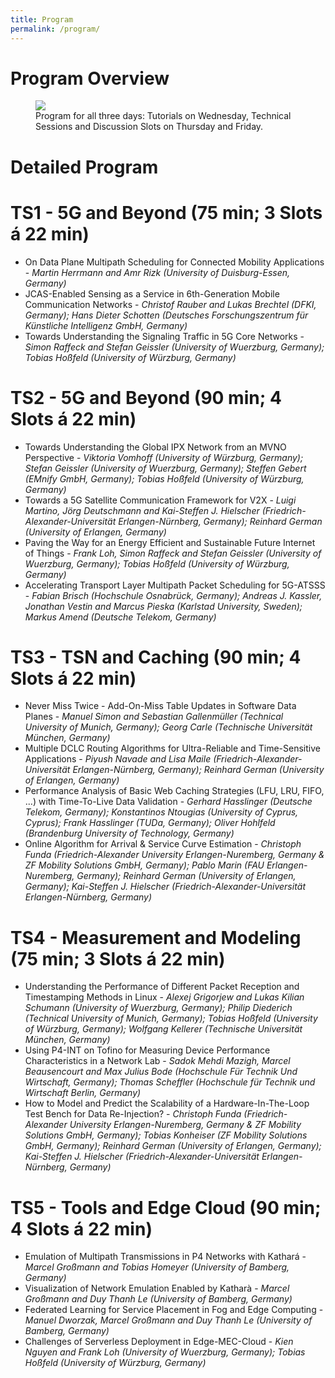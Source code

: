 ```yaml
---
title: Program
permalink: /program/
---
```


# Program Overview

<figure>
	<a href="{{ '/assets/images/workshop_program.png' | relative_url }}" class="image-popup">
    <img src="{{ '/assets/images/workshop_program.png' | relative_url }}">
  </a>
	  <figcaption>
      Program for all three days: Tutorials on Wednesday, Technical Sessions and Discussion Slots on Thursday and Friday.
    </figcaption>
</figure>

# Detailed Program

# TS1 - 5G and Beyond (75 min; 3 Slots á 22 min)
- On Data Plane Multipath Scheduling for Connected Mobility Applications - *Martin Herrmann and Amr Rizk (University of Duisburg-Essen, Germany)*
- JCAS-Enabled Sensing as a Service in 6th-Generation Mobile Communication Networks - *Christof Rauber and Lukas Brechtel (DFKI, Germany); Hans Dieter Schotten (Deutsches Forschungszentrum für Künstliche Intelligenz GmbH, Germany)*
- Towards Understanding the Signaling Traffic in 5G Core Networks - *Simon Raffeck and Stefan Geissler (University of Wuerzburg, Germany); Tobias Hoßfeld (University of Würzburg, Germany)*

# TS2 - 5G and Beyond (90 min; 4 Slots á 22 min)
- Towards Understanding the Global IPX Network from an MVNO Perspective - *Viktoria Vomhoff (University of Würzburg, Germany); Stefan Geissler (University of Wuerzburg, Germany); Steffen Gebert (EMnify GmbH, Germany); Tobias Hoßfeld (University of Würzburg, Germany)*
- Towards a 5G Satellite Communication Framework for V2X - *Luigi Martino, Jörg Deutschmann and Kai-Steffen J. Hielscher (Friedrich-Alexander-Universität Erlangen-Nürnberg, Germany); Reinhard German (University of Erlangen, Germany)*
- Paving the Way for an Energy Efficient and Sustainable Future Internet of Things - *Frank Loh, Simon Raffeck and Stefan Geissler (University of Wuerzburg, Germany); Tobias Hoßfeld (University of Würzburg, Germany)*
- Accelerating Transport Layer Multipath Packet Scheduling for 5G-ATSSS - *Fabian Brisch (Hochschule Osnabrück, Germany); Andreas J. Kassler, Jonathan Vestin and Marcus Pieska (Karlstad University, Sweden); Markus Amend (Deutsche Telekom, Germany)*

# TS3 - TSN and Caching (90 min; 4 Slots á 22 min)
- Never Miss Twice - Add-On-Miss Table Updates in Software Data Planes - *Manuel Simon and Sebastian Gallenmüller (Technical University of Munich, Germany); Georg Carle (Technische Universität München, Germany)*
- Multiple DCLC Routing Algorithms for Ultra-Reliable and Time-Sensitive Applications - *Piyush Navade and Lisa Maile (Friedrich-Alexander-Universität Erlangen-Nürnberg, Germany); Reinhard German (University of Erlangen, Germany)*
- Performance Analysis of Basic Web Caching Strategies (LFU, LRU, FIFO, ...) with Time-To-Live Data Validation - *Gerhard Hasslinger (Deutsche Telekom, Germany); Konstantinos Ntougias (University of Cyprus, Cyprus); Frank Hasslinger (TUDa, Germany); Oliver Hohlfeld (Brandenburg University of Technology, Germany)*
- Online Algorithm for Arrival & Service Curve Estimation - *Christoph Funda (Friedrich-Alexander University Erlangen-Nuremberg, Germany & ZF Mobility Solutions GmbH, Germany); Pablo Marin (FAU Erlangen-Nuremberg, Germany); Reinhard German (University of Erlangen, Germany); Kai-Steffen J. Hielscher (Friedrich-Alexander-Universität Erlangen-Nürnberg, Germany)*

# TS4 - Measurement and Modeling (75 min; 3 Slots á 22 min)
- Understanding the Performance of Different Packet Reception and Timestamping Methods in Linux - *Alexej Grigorjew and Lukas Kilian Schumann (University of Wuerzburg, Germany); Philip Diederich (Technical University of Munich, Germany); Tobias Hoßfeld (University of Würzburg, Germany); Wolfgang Kellerer (Technische Universität München, Germany)*
- Using P4-INT on Tofino for Measuring Device Performance Characteristics in a Network Lab - *Sadok Mehdi Mazigh, Marcel Beausencourt and Max Julius Bode (Hochschule Für Technik Und Wirtschaft, Germany); Thomas Scheffler (Hochschule für Technik und Wirtschaft Berlin, Germany)*
- How to Model and Predict the Scalability of a Hardware-In-The-Loop Test Bench for Data Re-Injection? - *Christoph Funda (Friedrich-Alexander University Erlangen-Nuremberg, Germany & ZF Mobility Solutions GmbH, Germany); Tobias Konheiser (ZF Mobility Solutions GmbH, Germany); Reinhard German (University of Erlangen, Germany); Kai-Steffen J. Hielscher (Friedrich-Alexander-Universität Erlangen-Nürnberg, Germany)*

# TS5 - Tools and Edge Cloud (90 min; 4 Slots á 22 min)
- Emulation of Multipath Transmissions in P4 Networks with Kathará - *Marcel Großmann and Tobias Homeyer (University of Bamberg, Germany)*
- Visualization of Network Emulation Enabled by Katharà - *Marcel Großmann and Duy Thanh Le (University of Bamberg, Germany)*
- Federated Learning for Service Placement in Fog and Edge Computing - *Manuel Dworzak, Marcel Großmann and Duy Thanh Le (University of Bamberg, Germany)*
- Challenges of Serverless Deployment in Edge-MEC-Cloud - *Kien Nguyen and Frank Loh (University of Wuerzburg, Germany); Tobias Hoßfeld (University of Würzburg, Germany)*

